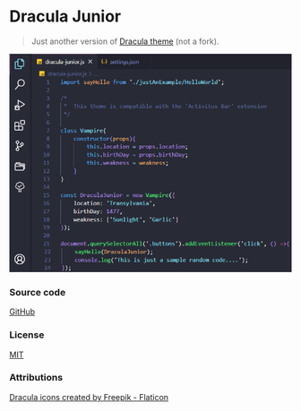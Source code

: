 # Dracula Junior

> Just another version of [Dracula theme](https://draculatheme.com/visual-studio-code) (not a fork).

[![screenshot.png](./screenshot.png)](https://raw.githubusercontent.com/FyeCobain/dracula-junior/main/screenshot.png)

### Source code
[GitHub ](https://github.com/FyeCobain/dracula-junior.git)

### License
[MIT](./LICENSE)

### Attributions
[Dracula icons created by Freepik - Flaticon](https://www.flaticon.com/free-icons/dracula)